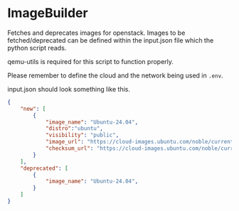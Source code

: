 # ImageBuilder

Fetches and deprecates images for openstack. Images to be fetched/deprecated can be defined within the input.json file which the python script reads.

qemu-utils is required for this script to function properly.

Please remember to define the cloud and the network being used in `.env`.

input.json should look something like this.
```json
{
    "new": [
        {
            "image_name": "Ubuntu-24.04",
            "distro":"ubuntu",
            "visibility": "public",
            "image_url": "https://cloud-images.ubuntu.com/noble/current/noble-server-cloudimg-amd64.img",
            "checksum_url": "https://cloud-images.ubuntu.com/noble/current/SHA256SUMS"
        }
    ],
    "deprecated": [
        {
            "image_name": "Ubuntu-24.04",
        }       
    ]
}

```